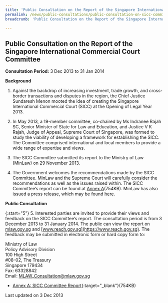 ```yaml
---
title: 'Public Consultation on the Report of the Singapore International Commercial Court Committee'
permalink: /news/public-consultations/public-consultation-on-sicc-committee-report/
breadcrumb: 'Public Consultation on the Report of the Singapore International Commercial Court Committee'

---
```



Public Consultation on the Report of the Singapore International Commercial Court Committee
---

**Consultation Period:**
3 Dec 2013 to 31 Jan 2014

**Background**

1. Against the backdrop of increasing investment, trade growth, and cross-border transactions and disputes in the region, the Chief Justice Sundaresh Menon mooted the idea of creating the Singapore International Commercial Court (SICC) at the Opening of Legal Year 2013.

2. In May 2013, a 19-member committee, co-chaired by Ms Indranee Rajah SC, Senior Minister of State for Law and Education, and Justice V K Rajah, Judge of Appeal, Supreme Court of Singapore, was formed to study the viability of developing a framework for establishing the SICC. The Committee comprised international and local members to provide a wide range of expertise and views.

3. The SICC Committee submitted its report to the Ministry of Law (MinLaw) on 29 November 2013.

4. The Government welcomes the recommendations made by the SICC Committee. MinLaw and the Supreme Court will carefully consider the recommendations as well as the issues raised within. The SICC Committee’s report can be found at [Annex A](/files/Annex-A-SICC-Committee-Report.pdf)(754KB). MinLaw has also issued a press release, which may be found [here](/news/press-releases/government-welcomes-recommendation-to-establish-sicc).  

**Public Consultation**

{:start="5"}
5. Interested parties are invited to provide their views and feedback on the SICC Committee’s report. The consultation period is from 3 December 2013 to 31 January 2014. The public can view the report on [mlaw.gov.sg](https://www.mlaw.gov.sg) and [www.reach.gov.sg](https://www.reach.gov.sg). The feedback may be submitted in electronic form or hard copy form to:

<p class="address-centered">
  Ministry of Law<br>
  Policy Advisory Division<br>
  100 High Street<br>
  #08-02, The Treasury<br>
  Singapore 179434<br>
  Fax: 63328842<br>
  Email: <a href="mailto:MLAW_Consultation@mlaw.gov.sg">MLAW_Consultation@mlaw.gov.sg</a>
</p>

* [Annex A: SICC Committee Report](/files/Annex-A-SICC-Committee-Report.pdf/){:target="_blank"}(754KB)

<p class="right-side-updated">Last updated on 3 Dec 2013</p>
